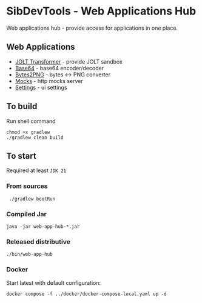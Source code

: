 # SibDevTools - Web Applications Hub

Web applications hub - provide access for applications in one place.

## Web Applications

* [JOLT Transformer](https://github.com/sibdevtools/web-app-jolt) - provide JOLT sandbox
* [Base64](https://github.com/sibdevtools/web-app-base64) - base64 encoder/decoder
* [Bytes2PNG](https://github.com/sibdevtools/web-app-bytes2png) - bytes <-> PNG converter
* [Mocks](https://github.com/sibdevtools/web-app-mocks) - http mocks server
* [Settings](https://github.com/sibdevtools/web-app-settings) - ui settings

## To build

Run shell command

```shell
chmod +x gradlew
./gradlew clean build
```

## To start

Required at least `JDK 21`

### From sources

```shell
 ./gradlew bootRun
```

### Compiled Jar

```shell
java -jar web-app-hub-*.jar
```

### Released distributive

```shell
./bin/web-app-hub
```

### Docker

Start latest with default configuration:

```shell
docker compose -f ../docker/docker-compose-local.yaml up -d
```